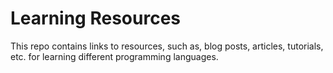 # Learning Resources
This repo contains links to resources, such as, blog posts, articles, tutorials, etc. for learning different programming languages. 
